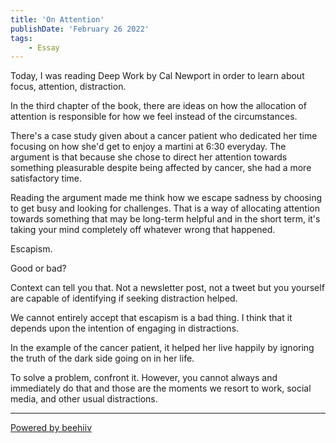 ```yaml
---
title: 'On Attention'
publishDate: 'February 26 2022'
tags:
    - Essay
---
```

Today, I was reading Deep Work by Cal Newport in order to learn about focus, attention, distraction.

In the third chapter of the book, there are ideas on how the allocation of attention is responsible for how we feel instead of the circumstances.

There's a case study given about a cancer patient who dedicated her time focusing on how she'd get to enjoy a martini at 6:30 everyday. The argument is that because she chose to direct her attention towards something pleasurable despite being affected by cancer, she had a more satisfactory time.

Reading the argument made me think how we escape sadness by choosing to get busy and looking for challenges. That is a way of allocating attention towards something that may be long-term helpful and in the short term, it's taking your mind completely off whatever wrong that happened.

Escapism.

Good or bad?

Context can tell you that. Not a newsletter post, not a tweet but you yourself are capable of identifying if seeking distraction helped.

We cannot entirely accept that escapism is a bad thing. I think that it depends upon the intention of engaging in distractions.

In the example of the cancer patient, it helped her live happily by ignoring the truth of the dark side going on in her life.

To solve a problem, confront it. However, you cannot always and immediately do that and those are the moments we resort to work, social media, and other usual distractions.

  


---

[Powered by beehiiv](https://www.beehiiv.com/?utm_campaign=9d19691b-1560-46bf-bd01-23b802a2aac4&utm_medium=post_rss&utm_source=superbold)